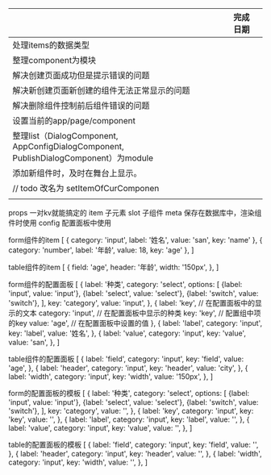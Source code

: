 ||完成日期||
|-|-|-|
|处理items的数据类型|||
|整理component为模块|||
|解决创建页面成功但是提示错误的问题|||
|解决新创建页面新创建的组件无法正常显示的问题|||
|解决删除组件控制前后组件错误的问题|||
|设置当前的app/page/component|||
|整理list（DialogComponent, AppConfigDialogComponent, PublishDialogComponent）为module|||
|添加新组件时，及时在舞台上显示。|||
|// todo 改名为 setItemOfCurComponen|||
||||

props 一对kv就能搞定的
item 子元素
slot 子组件
meta 保存在数据库中，渲染组件时使用
config 配置面板中使用

form组件的item
[
    {
        category: 'input',
        label: '姓名',
        value: 'san',
        key: 'name'
    },
    {
        category: 'number',
        label: '年龄',
        value: 18,
        key: 'age'
    },
]

table组件的item
[
    {
        field: 'age',
        header: '年龄',
        width: '150px',
    },
]

form组件的配置面板
[
    {
        label: '种类',
        category: 'select',
        options: [
            {label: 'input', value: 'input'},
            {label: 'select', value: 'select'},
            {label: 'switch', value: 'switch'},
        ],
        key: 'category',
        value: 'input',
    },
    {
        label: 'key',      // 在配置面板中的显示的文本
        category: 'input', // 在配置面板中显示的种类
        key: 'key',        // 配置组中项的key
        value: 'age',      // 在配置面板中设置的值
    },
    {
        label: 'label',
        category: 'input',
        key: 'label',
        value: '姓名',
    },
    {
        label: 'value',
        category: 'input',
        key: 'value',
        value: 'san',
    },
]

table组件的配置面板
[
    {
        label: 'field',
        category: 'input',
        key: 'field',
        value: 'age',
    },
    {
        label: 'header',
        category: 'input',
        key: 'header',
        value: 'city',
    },
    {
        label: 'width',
        category: 'input',
        key: 'width',
        value: '150px',
    },
]

form的配置面板的模板
[
    {
        label: '种类',
        category: 'select',
        options: [
            {label: 'input', value: 'input'},
            {label: 'select', value: 'select'},
            {label: 'switch', value: 'switch'},
        ],
        key: 'category',
        value: '',
    },
    {
        label: 'key',
        category: 'input',
        key: 'key',
        value: '',
    },
    {
        label: 'label',
        category: 'input',
        key: 'label',
        value: '',
    },
    {
        label: 'value',
        category: 'input',
        key: 'value',
        value: '',
    },
]

table的配置面板的模板
[
    {
        label: 'field',
        category: 'input',
        key: 'field',
        value: '',
    },
    {
        label: 'header',
        category: 'input',
        key: 'header',
        value: '',
    },
    {
        label: 'width',
        category: 'input',
        key: 'width',
        value: '',
    },
]